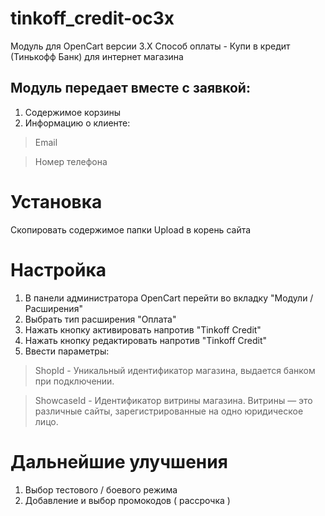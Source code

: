 # tinkoff_credit-oc3x

  Модуль для OpenCart версии 3.X
  Способ оплаты - Купи в кредит (Тинькофф Банк) для интернет магазина

## Модуль передает вместе с заявкой:

  1. Содержимое корзины
  2. Информацию о клиенте:

  > Email

  > Номер телефона

# Установка

  Скопировать содержимое папки Upload в корень сайта

# Настройка

  1. В панели администратора OpenCart перейти во вкладку "Модули / Расширения"
  2. Выбрать тип расширения "Оплата"
  3. Нажать кнопку активировать напротив "Tinkoff Credit"
  4. Нажать кнопку редактировать напротив "Tinkoff Credit"
  5. Ввести параметры:

  > ShopId - Уникальный идентификатор магазина, выдается банком
  при подключении.
  
  > ShowcaseId - Идентификатор витрины магазина.
  Витрины — это различные сайты, зарегистрированные
  на одно юридическое лицо.

# Дальнейшие улучшения
  
  1. Выбор тестового / боевого режима
  2. Добавление и выбор промокодов ( рассрочка )